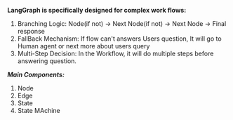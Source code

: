 **LangGraph is specifically designed for complex work flows:**

1) Branching Logic: Node(if not) -> Next Node(if not) -> Next Node -> Final response
2) FallBack Mechanism: If flow can't answers Users question, It will go to Human agent or next more about users query
3) Multi-Step Decision: In the Workflow, it will do multiple steps before answering question. 

***Main Components:***
1) Node
2) Edge
3) State
4) State MAchine


